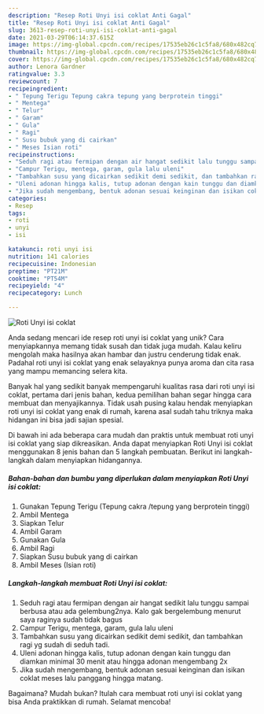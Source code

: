 ```yaml
---
description: "Resep Roti Unyi isi coklat Anti Gagal"
title: "Resep Roti Unyi isi coklat Anti Gagal"
slug: 3613-resep-roti-unyi-isi-coklat-anti-gagal
date: 2021-03-29T06:14:37.615Z
image: https://img-global.cpcdn.com/recipes/17535eb26c1c5fa8/680x482cq70/roti-unyi-isi-coklat-foto-resep-utama.jpg
thumbnail: https://img-global.cpcdn.com/recipes/17535eb26c1c5fa8/680x482cq70/roti-unyi-isi-coklat-foto-resep-utama.jpg
cover: https://img-global.cpcdn.com/recipes/17535eb26c1c5fa8/680x482cq70/roti-unyi-isi-coklat-foto-resep-utama.jpg
author: Lenora Gardner
ratingvalue: 3.3
reviewcount: 7
recipeingredient:
- " Tepung Terigu Tepung cakra tepung yang berprotein tinggi"
- " Mentega"
- " Telur"
- " Garam"
- " Gula"
- " Ragi"
- " Susu bubuk yang di cairkan"
- " Meses Isian roti"
recipeinstructions:
- "Seduh ragi atau fermipan dengan air hangat sedikit lalu tunggu sampai berbusa atau ada gelembung2nya. Kalo gak bergelembung menurut saya raginya sudah tidak bagus"
- "Campur Terigu, mentega, garam, gula lalu uleni"
- "Tambahkan susu yang dicairkan sedikit demi sedikit, dan tambahkan ragi yg sudah di seduh tadi."
- "Uleni adonan hingga kalis, tutup adonan dengan kain tunggu dan diamkan minimal 30 menit atau hingga adonan mengembang 2x"
- "Jika sudah mengembang, bentuk adonan sesuai keinginan dan isikan coklat meses lalu panggang hingga matang."
categories:
- Resep
tags:
- roti
- unyi
- isi

katakunci: roti unyi isi 
nutrition: 141 calories
recipecuisine: Indonesian
preptime: "PT21M"
cooktime: "PT54M"
recipeyield: "4"
recipecategory: Lunch

---
```



![Roti Unyi isi coklat](https://img-global.cpcdn.com/recipes/17535eb26c1c5fa8/680x482cq70/roti-unyi-isi-coklat-foto-resep-utama.jpg)

Anda sedang mencari ide resep roti unyi isi coklat yang unik? Cara menyiapkannya memang tidak susah dan tidak juga mudah. Kalau keliru mengolah maka hasilnya akan hambar dan justru cenderung tidak enak. Padahal roti unyi isi coklat yang enak selayaknya punya aroma dan cita rasa yang mampu memancing selera kita.



Banyak hal yang sedikit banyak mempengaruhi kualitas rasa dari roti unyi isi coklat, pertama dari jenis bahan, kedua pemilihan bahan segar hingga cara membuat dan menyajikannya. Tidak usah pusing kalau hendak menyiapkan roti unyi isi coklat yang enak di rumah, karena asal sudah tahu triknya maka hidangan ini bisa jadi sajian spesial.


Di bawah ini ada beberapa cara mudah dan praktis untuk membuat roti unyi isi coklat yang siap dikreasikan. Anda dapat menyiapkan Roti Unyi isi coklat menggunakan 8 jenis bahan dan 5 langkah pembuatan. Berikut ini langkah-langkah dalam menyiapkan hidangannya.

<!--inarticleads1-->

##### Bahan-bahan dan bumbu yang diperlukan dalam menyiapkan Roti Unyi isi coklat:

1. Gunakan  Tepung Terigu (Tepung cakra /tepung yang berprotein tinggi)
1. Ambil  Mentega
1. Siapkan  Telur
1. Ambil  Garam
1. Gunakan  Gula
1. Ambil  Ragi
1. Siapkan  Susu bubuk yang di cairkan
1. Ambil  Meses (Isian roti)




<!--inarticleads2-->

##### Langkah-langkah membuat Roti Unyi isi coklat:

1. Seduh ragi atau fermipan dengan air hangat sedikit lalu tunggu sampai berbusa atau ada gelembung2nya. Kalo gak bergelembung menurut saya raginya sudah tidak bagus
1. Campur Terigu, mentega, garam, gula lalu uleni
1. Tambahkan susu yang dicairkan sedikit demi sedikit, dan tambahkan ragi yg sudah di seduh tadi.
1. Uleni adonan hingga kalis, tutup adonan dengan kain tunggu dan diamkan minimal 30 menit atau hingga adonan mengembang 2x
1. Jika sudah mengembang, bentuk adonan sesuai keinginan dan isikan coklat meses lalu panggang hingga matang.




Bagaimana? Mudah bukan? Itulah cara membuat roti unyi isi coklat yang bisa Anda praktikkan di rumah. Selamat mencoba!
